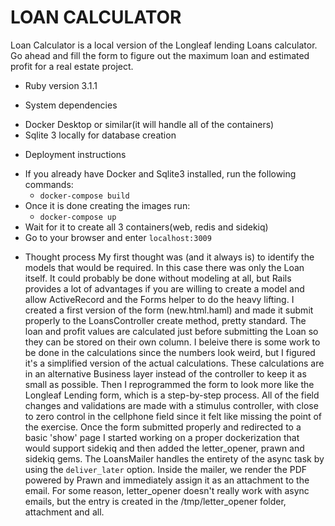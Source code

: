 # LOAN CALCULATOR

Loan Calculator is a local version of the Longleaf lending Loans calculator.
Go ahead and fill the form to figure out the maximum loan and estimated profit for a real estate project.


* Ruby version
3.1.1

* System dependencies
- Docker Desktop or similar(it will handle all of the containers)
- Sqlite 3 locally for database creation

* Deployment instructions
- If you already have Docker and Sqlite3 installed, run the following commands:
  - `docker-compose build`
- Once it is done creating the images run:
  - `docker-compose up`
- Wait for it to create all 3 containers(web, redis and sidekiq)
- Go to your browser and enter `localhost:3009`

* Thought process
My first thought was (and it always is) to identify the models that would be required. In this case there was only the Loan itself.
It could probably be done without modeling at all, but Rails provides a lot of advantages if you are willing to create a model and allow ActiveRecord and the Forms helper to do the heavy lifting.
I created a first version of the form (new.html.haml) and made it submit properly to the LoansController create method, pretty standard.
The loan and profit values are calculated just before submitting the Loan so they can be stored on their own column. I beleive there is some work to be done in the calculations since the numbers look weird, but I figured it's a simplified version of the actual calculations. These calculations are in an alternative Business layer instead of the controller to keep it as small as possible.
Then I reprogrammed the form to look more like the Longleaf Lending form, which is a step-by-step process. All of the field changes and validations are made with a stimulus controller, with close to zero control in the cellphone field since it felt like missing the point of the exercise.
Once the form submitted properly and redirected to a basic 'show' page I started working on a proper dockerization that would support sidekiq and then added the letter_opener, prawn and sidekiq gems.
The LoansMailer handles the entirety of the async task by using the `deliver_later` option.
Inside the mailer, we render the PDF powered by Prawn and immediately assign it as an attachment to the email.
For some reason, letter_opener doesn't really work with async emails, but the entry is created in the /tmp/letter_opener folder, attachment and all.
